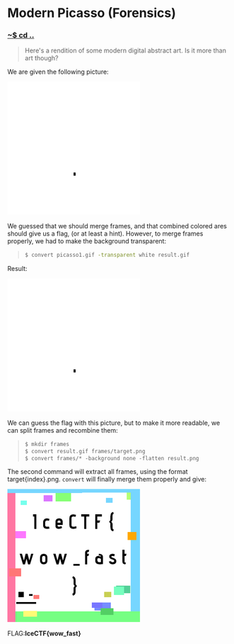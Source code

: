 # Modern Picasso (Forensics)

### [~$ cd ..](../)

> Here's a rendition of some modern digital abstract art. Is it more than art though?


We are given the following picture:

![picasso.gif](picasso.gif)

We guessed that we should merge frames, and that combined colored ares should give us a flag, (or at least a hint). However,
to merge frames properly, we had to make the background transparent:

> ```sh
>$ convert picasso1.gif -transparent white result.gif
> ```

Result:

![result.gif](result.gif)

We can guess the flag with this picture, but to make it more readable, we can split frames and recombine them:

> ```
> $ mkdir frames
> $ convert result.gif frames/target.png
> $ convert frames/* -background none -flatten result.png
> ```

The second command will extract all frames, using the format target{index}.png. `convert` will finally merge them properly and give:

![result.png](result.png)

FLAG:**IceCTF{wow_fast}**

